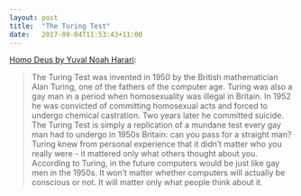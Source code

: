 ```yaml
---
layout: post
title:  "The Turing Test"
date:   2017-09-04T11:53:43+11:00
---
```


[Homo Deus by Yuval Noah Harari][]:

> The Turing Test was invented in 1950 by the British mathematician Alan Turing, one of the fathers of the computer age.
> Turing was also a gay man in a period when homosexuality was illegal in Britain.
> In 1952 he was convicted of committing homosexual acts and forced to undergo chemical castration.
> Two years later he committed suicide.
> The Turing Test is simply a replication of a mundane test every gay man had to undergo in 1950s Britain: can you pass for a straight man?
> Turing knew from personal experience that it didn’t matter who you really were - it mattered only what others thought about you.
> According to Turing, in the future computers would be just like gay men in the 1950s.
> It won’t matter whether computers will actually be conscious or not.
> It will matter only what people think about it.

[Homo Deus by Yuval Noah Harari]: https://itunes.apple.com/book/id1082075161
